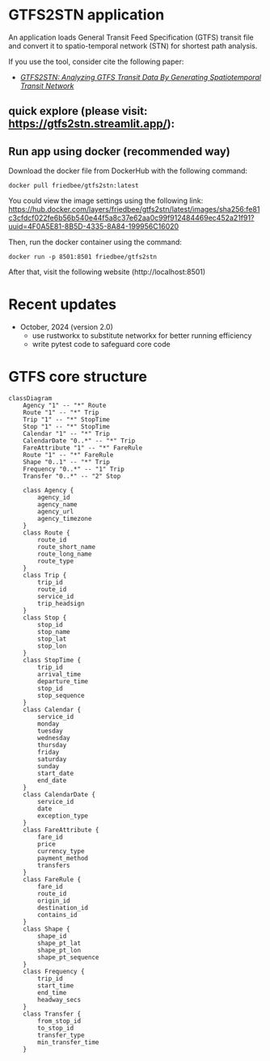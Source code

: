 # GTFS2STN application
An application loads General Transit Feed Specification (GTFS) transit file and convert it to spatio-temporal
network (STN) for shortest path analysis.

If you use the tool, consider cite the following paper:
- [*GTFS2STN: Analyzing GTFS Transit Data By Generating Spatiotemporal Transit Network*](https://arxiv.org/abs/2405.02760)

## quick explore (please visit: https://gtfs2stn.streamlit.app/): 

## Run app using docker (recommended way)

Download the docker file from DockerHub with the following command:
```
docker pull friedbee/gtfs2stn:latest
```

You could view the image settings using the following link: https://hub.docker.com/layers/friedbee/gtfs2stn/latest/images/sha256:fe81c3cfdcf022fe6b56b540e44f5a8c37e62aa0c99f912484469ec452a21f91?uuid=4F0A5E81-8B5D-4335-8A84-199956C16020

Then, run the docker container using the command:
```
docker run -p 8501:8501 friedbee/gtfs2stn
```

After that, visit the following website (http://localhost:8501)

# Recent updates
- October, 2024 (version 2.0)
  - use rustworkx to substitute networkx for better running efficiency
  - write pytest code to safeguard core code

# GTFS core structure

```mermaid
classDiagram
    Agency "1" -- "*" Route
    Route "1" -- "*" Trip
    Trip "1" -- "*" StopTime
    Stop "1" -- "*" StopTime
    Calendar "1" -- "*" Trip
    CalendarDate "0..*" -- "*" Trip
    FareAttribute "1" -- "*" FareRule
    Route "1" -- "*" FareRule
    Shape "0..1" -- "*" Trip
    Frequency "0..*" -- "1" Trip
    Transfer "0..*" -- "2" Stop

    class Agency {
        agency_id
        agency_name
        agency_url
        agency_timezone
    }
    class Route {
        route_id
        route_short_name
        route_long_name
        route_type
    }
    class Trip {
        trip_id
        route_id
        service_id
        trip_headsign
    }
    class Stop {
        stop_id
        stop_name
        stop_lat
        stop_lon
    }
    class StopTime {
        trip_id
        arrival_time
        departure_time
        stop_id
        stop_sequence
    }
    class Calendar {
        service_id
        monday
        tuesday
        wednesday
        thursday
        friday
        saturday
        sunday
        start_date
        end_date
    }
    class CalendarDate {
        service_id
        date
        exception_type
    }
    class FareAttribute {
        fare_id
        price
        currency_type
        payment_method
        transfers
    }
    class FareRule {
        fare_id
        route_id
        origin_id
        destination_id
        contains_id
    }
    class Shape {
        shape_id
        shape_pt_lat
        shape_pt_lon
        shape_pt_sequence
    }
    class Frequency {
        trip_id
        start_time
        end_time
        headway_secs
    }
    class Transfer {
        from_stop_id
        to_stop_id
        transfer_type
        min_transfer_time
    }
```
